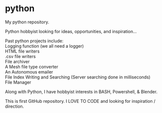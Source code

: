 # python
My python repository.

Python hobbyist looking for ideas, opportunities, and inspiration...

Past python projects include:<br>
Logging function (we all need a logger)<br>
HTML file writers<br>
.csv file writers<br>
File archiver<br>
A Mesh file type converter<br>
An Autonomous emailer<br>
File Index Writing and Searching (Server searching done in milliseconds)<br>
File Manager<br>
  
  
Along with Python, I have hobbyist interests in BASH, Powershell, & Blender.

This is first GitHub repository.  I LOVE TO CODE and looking for inspiration / direction.
